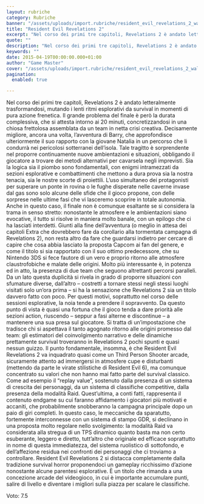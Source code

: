 ```yaml
---
layout: rubriche
category: Rubriche
banner: "/assets/uploads/import.rubriche/resident_evil_revelations_2_wallpaper__5_by_zombieali2000-d7yuqfy-640x360.jpg"
title: "Resident Evil Revelations 2"
excerpt: "Nel corso dei primi tre capitoli, Revelations 2 è andato letteralmente trasformandosi, mutando i lenti ritmi esplorativi da survival in momenti di pura azione frenetica. Il grande problema del finale è però la durata complessiva, che si attesta intorno ai 20 minuti, concretizzandosi in una chiosa frettolosa assemblata da un team in netta crisi creativa. [&hellip"
quote: ""
description: "Nel corso dei primi tre capitoli, Revelations 2 è andato letteralmente trasformandosi, mutando i lenti ritmi esplorativi da survival in momenti di pura azione frenetica. Il grande problema del finale è però la durata complessiva, che si attesta intorno ai 20 minuti, concretizzandosi in una chiosa frettolosa assemblata da un team in netta crisi creativa. [&hellip"
keywords: ""
date: 2015-04-19T00:00:00.000+01:00
author: "Game Master"
cover: "/assets/uploads/import.rubriche/resident_evil_revelations_2_wallpaper__5_by_zombieali2000-d7yuqfy-640x360.jpg"
pagination:
  enabled: true

---
```


[](https://hotmc.com/wp-content/uploads/2015/04/resident%5Fevil%5Frevelations%5F2%5Fwallpaper%5F%5F5%5Fby%5Fzombieali2000-d7yuqfy.jpg)

Nel corso dei primi tre capitoli, Revelations 2 è andato letteralmente trasformandosi, mutando i lenti ritmi esplorativi da survival in momenti di pura azione frenetica. Il grande problema del finale è però la durata complessiva, che si attesta intorno ai 20 minuti, concretizzandosi in una chiosa frettolosa assemblata da un team in netta crisi creativa. Decisamente migliore, ancora una volta, l’avventura di Barry, che approfondisce ulteriormente il suo rapporto con la giovane Natalia in un percorso che li condurrà nei pericolosi sotterranei dell’isola. Tale tragitto è sorprendente nel proporre continuamente nuove ambientazioni e situazioni, obbligando il giocatore a trovare dei metodi alternativi per cavarsela negli imprevisti. Sia la logica sia il piombo sono fondamentali, con enigmi intramezzati da sezioni esplorative e combattimenti che mettono a dura prova sia la nostra tenacia, sia le nostre scorte di proiettili. L’uso simultaneo dei protagonisti per superare un ponte in rovina o le fughe disperate nelle caverne invase dal gas sono solo alcune delle sfide che il gioco propone, con delle sorprese nelle ultime fasi che vi lasceremo scoprire in totale autonomia. Anche in questo caso, il finale non è comunque esaltante se si considera la trama in senso stretto: nonostante le atmosfere e le ambientazioni siano evocative, il tutto si risolve in maniera molto banale, con un epilogo che ci ha lasciati interdetti. Giunti alla fine dell’avventura (o meglio in attesa dei capitoli Extra che dovrebbero fare da corollario alla tormentata campagna di Revelations 2), non resta altro da fare che guardarsi indietro per cercare di capire che cosa abbia lasciato la proposta Capcom ai fan del genere, e come il titolo si sia rapportato con il suo ottimo predecessore, che su Nintendo 3DS si fece fautore di un vero e proprio ritorno alle atmosfere claustrofobiche e malate delle origini. Molto più interessante è, in potenza ed in atto, la presenza di due team che seguono altrettanti percorsi paralleli. Da un lato questa duplicità si rivela in grado di proporre situazioni con sfumature diverse, dall’altro – costretti a tornare stessi negli stessi luoghi visitati solo un’ora prima – si ha la sensazione che Revelations 2 sia un titolo davvero fatto con poco. Per questi motivi, soprattutto nel corso delle sessioni esplorative, la noia tende a prendere il sopravvento. Da questo punto di vista è quasi una fortuna che il gioco tenda a dare priorità alle sezioni action, riuscendo – seppur a fasi alterne e discontinue – a mantenere una sua presa sul giocatore. Si tratta di un’impostazione che tradisce chi si aspettava il tanto agognato ritorno alle origini promesso dal team: gli estimatori del coinvolgimento narrativo e delle dinamiche prettamente survival troveranno in Revelations 2 pochi spunti e quasi nessun guizzo. Il punto fondamentale, insomma, è che Resident Evil Revelations 2 va inquadrato quasi come un Third Person Shooter arcade, sicuramente attento ad immergersi in atmosfere cupe e disturbanti (mettendo da parte le virate stilistiche di Resident Evil 6), ma comunque concentrato su valori che non hanno mai fatto parte del survival classico. Come ad esempio il “replay value”, sostenuto dalla presenza di un sistema di crescita dei personaggi, da un sistema di classifiche competitive, dalla presenza della modalità Raid. Quest’ultima, a conti fatti, rappresenta il contenuto endgame su cui faranno affidamento i giocatori più motivati e accaniti, che probabilmente snobberanno la campagna principale dopo un paio di giri completi. In questo caso, le meccaniche da sparatutto, fortemente interconnesse con un sistema di stampo GDR, si declinano in una proposta molto regolare nello svolgimento: la modalità Raid va considerata alla stregua di un TPS dinamico quanto basta ma non certo esuberante, leggero e diretto, tutt’altro che originale ed efficace soprattutto in nome di questa immediatezza, del sistema ruolistico di sottofondo, e dell’affezione residua nei confronti dei personaggi che ci troviamo a controllare. Resident Evil Revelations 2 si distacca completamente dalla tradizione survival horror proponendoci un gameplay ricchissimo d’azione nonostante alcune parentesi esplorative. È un titolo che rimanda a una concezione arcade del videogioco, in cui è importante accumulare punti, salire di livello e diventare i migliori sulla piazza per scalare le classifiche.

Voto: 7.5